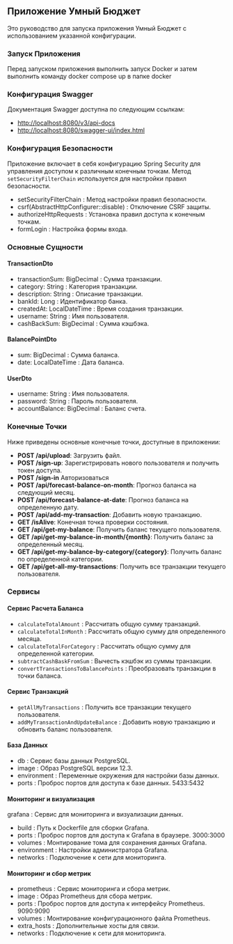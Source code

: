 ## Приложение Умный Бюджет

Это руководство для запуска приложения Умный Бюджет с использованием указанной конфигурации.

### Запуск Приложения

Перед запуском приложения выполнить запуск Docker и затем выполнить команду
docker compose up в папке docker

### Конфигурация Swagger

Документация Swagger доступна по следующим ссылкам:
- [http://localhost:8080/v3/api-docs](http://localhost:8080/v3/api-docs)
- [http://localhost:8080/swagger-ui/index.html](http://localhost:8080/swagger-ui/index.html)

### Конфигурация Безопасности

Приложение включает в себя конфигурацию Spring Security для управления доступом к различным конечным точкам. Метод  `setSecurityFilterChain`  используется для настройки правил безопасности.
-  setSecurityFilterChain : Метод настройки правил безопасности.
-  csrf(AbstractHttpConfigurer::disable) : Отключение CSRF защиты.
-  authorizeHttpRequests : Установка правил доступа к конечным точкам.
-  formLogin : Настройка формы входа.

### Основные Сущности

#### TransactionDto
-  transactionSum: BigDecimal : Сумма транзакции.
-  category: String : Категория транзакции.
-  description: String : Описание транзакции.
-  bankId: Long : Идентификатор банка.
-  createdAt: LocalDateTime : Время создания транзакции.
-  username: String : Имя пользователя.
-  cashBackSum: BigDecimal : Сумма кэшбэка.

#### BalancePointDto
-  sum: BigDecimal : Сумма баланса.
-  date: LocalDateTime : Дата баланса.

#### UserDto
-  username: String : Имя пользователя.
-  password: String : Пароль пользователя.
-  accountBalance: BigDecimal : Баланс счета.

### Конечные Точки

Ниже приведены основные конечные точки, доступные в приложении:

- **POST /api/upload**: Загрузить файл.
- **POST /sign-up**: Зарегистрировать нового пользователя и получить токен доступа.
- **POST /sign-in** Авторизоваться
- **POST /api/forecast-balance-on-month**: Прогноз баланса на следующий месяц.
- **POST /api/forecast-balance-at-date**: Прогноз баланса на определенную дату.
- **POST /api/add-my-transaction**: Добавить новую транзакцию.
- **GET /isAlive**: Конечная точка проверки состояния.
- **GET /api/get-my-balance**: Получить баланс текущего пользователя.
- **GET /api/get-my-balance-in-month/{month}**: Получить баланс за определенный месяц.
- **GET /api/get-my-balance-by-category/{category}**: Получить баланс по определенной категории.
- **GET /api/get-all-my-transactions**: Получить все транзакции текущего пользователя.

### Сервисы

#### Сервис Расчета Баланса
-  `calculateTotalAmount` : Рассчитать общую сумму транзакций.
-  `calculateTotalInMonth` : Рассчитать общую сумму для определенного месяца.
-  `calculateTotalForCategory` : Рассчитать общую сумму для определенной категории.
-  `subtractCashBaskFromSum` : Вычесть кэшбэк из суммы транзакции.
-  `convertTransactionsToBalancePoints` : Преобразовать транзакции в точки баланса.

#### Сервис Транзакций
-  `getAllMyTransactions` : Получить все транзакции текущего пользователя.
-  `addMyTransactionAndUpdateBalance` : Добавить новую транзакцию и обновить баланс пользователя.

#### База Данных
- db : Сервис базы данных PostgreSQL.
- image : Образ PostgreSQL версии 12.3.
- environment : Переменные окружения для настройки базы данных.
- ports : Проброс портов для доступа к базе данных. 5433:5432

#### Мониторинг и визуализация
grafana : Сервис для мониторинга и визуализации данных.
- build : Путь к Dockerfile для сборки Grafana.
- ports : Проброс портов для доступа к Grafana в браузере. 3000:3000
- volumes : Монтирование тома для сохранения данных Grafana.
- environment : Настройки администратора Grafana.
- networks : Подключение к сети для мониторинга.

#### Мониторинг и сбор метрик
- prometheus : Сервис мониторинга и сбора метрик.
- image : Образ Prometheus для сбора метрик.
- ports : Проброс портов для доступа к интерфейсу Prometheus. 9090:9090
- volumes : Монтирование конфигурационного файла Prometheus.
- extra_hosts : Дополнительные хосты для связи.
- networks : Подключение к сети для мониторинга.

  